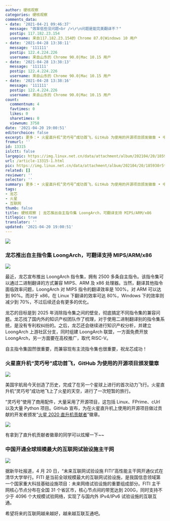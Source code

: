 ```yaml
---
author: 硬核观察
categories: 硬核观察
comments_data:
- date: '2021-04-21 09:46:37'
  message: "效率低些没问题<br />\r\n问题是能完美翻译不？"
  postip: 117.182.23.154
  username: 来自117.182.23.154的 Chrome 87.0|Windows 10 用户
- date: '2021-04-28 13:38:11'
  message: '111111'
  postip: 122.4.224.226
  username: 来自山东的 Chrome 90.0|Mac 10.15 用户
- date: '2021-04-28 13:38:13'
  message: '111111'
  postip: 122.4.224.226
  username: 来自山东的 Chrome 90.0|Mac 10.15 用户
- date: '2021-04-28 13:38:16'
  message: '111111'
  postip: 122.4.224.226
  username: 来自山东的 Chrome 90.0|Mac 10.15 用户
count:
  commentnum: 4
  favtimes: 0
  likes: 0
  sharetimes: 0
  viewnum: 3758
date: '2021-04-20 19:00:51'
editorchoice: false
excerpt: 更多：• 火星直升机“灵巧号”成功首飞，GitHub 为使用的开源项目颁发徽章 • 中国开通全球规模最大的互联网试验设施主干网
fromurl: ''
id: 13315
islctt: false
largepic: https://img.linux.net.cn/data/attachment/album/202104/20/185930r5t7om0js69t97y2.jpg
url: /article-13315-1.html
pic: https://img.linux.net.cn/data/attachment/album/202104/20/185930r5t7om0js69t97y2.jpg.thumb.jpg
related: []
reviewer: ''
selector: ''
summary: 更多：• 火星直升机“灵巧号”成功首飞，GitHub 为使用的开源项目颁发徽章 • 中国开通全球规模最大的互联网试验设施主干网
tags:
- 龙芯
- 火星
- 互联网
thumb: false
title: 硬核观察 | 龙芯推出自主指令集 LoongArch，可翻译支持 MIPS/ARM/x86
titlepic: true
translator: ''
updated: '2021-04-20 19:00:51'
---
```


![](https://img.linux.net.cn/data/attachment/album/202104/20/185930r5t7om0js69t97y2.jpg)


### 龙芯推出自主指令集 LoongArch，可翻译支持 MIPS/ARM/x86


![](https://img.linux.net.cn/data/attachment/album/202104/20/185941c0tq323yr0budrmr.jpg)


最近，龙芯宣布推出 LoongArch 指令集，拥有 2500 多条自主指令。该指令集可以通过二进制翻译的方式兼容 MIPS、ARM 及 x86 处理器。当然，翻译其他指令面临效率问题，LoongArch 对 MIPS 指令的翻译效率是 100%，对 ARM 可以达到 90%。而对于 x86，在 Linux 下翻译的效率可达 80%，Windows 下的效率则减少到 70%，不过后续还会有更多的优化。


龙芯的目标是到 2025 年消除指令集之间的壁垒，彻底搞定不同指令集的兼容问题。龙芯找了国内外的知识产权团队作了梳理，对于使用二进制翻译别的指令集系统，是没有专利权纠纷的。之后，龙芯还会继续进行知识产权分析，并建立 LoongArch 上游社区分支，同时组建 LoongArch 联盟，一方面免费开放 LoongArch，另一方面要在高校推广，取代 RISC-V。


自主指令集固然很重要，而兼容现有主流指令集也很重要，祝龙芯成功！


### 火星直升机“灵巧号”成功首飞，GitHub 为使用的开源项目颁发徽章


![](https://img.linux.net.cn/data/attachment/album/202104/20/185956jjc9mmmwf4fx54r1.jpg)


美国宇航局今天创造了历史，完成了在另一个星球上进行的首次动力飞行。火星直升机“灵巧号”成功地飞上了火星的天空，进行了一次短暂的旅行。


“灵巧号”使用了商用配件，大量采用了开源项目，这包括 Linux、FPrime、cUrl 以及大量 Python 项目。GitHub 宣布，为在火星直升机上使用的开源项目做过贡献的开发者颁发“[火星 2020 直升机贡献者](https://docs.github.com/en/github/setting-up-and-managing-your-github-profile/personalizing-your-profile#list-of-qualifying-repositories-for-mars-2020-helicopter-contributor-badge)”徽章。


![](https://img.linux.net.cn/data/attachment/album/202104/20/190007buuv4n6xs97fa6nf.png)


有拿到了直升机贡献者徽章的同学可以炫耀一下~~ 


### 中国开通全球规模最大的互联网试验设施主干网


![](https://img.linux.net.cn/data/attachment/album/202104/20/190034u8bvpvapb0dn08kx.jpg)


据新华社报道，4 月 20 日，“未来互联网试验设施 FITI”高性能主干网开通仪式在清华大学举行。FITI 是当前全球规模最大的互联网试验设施，是我国信息领域第一个国家重大科技基础设施项目：未来网络试验设施的重要组成部分。FITI 主干网核心节点分布在全国 31 个省区市，核心节点间的带宽达到 200G，同时支持不少于 4096 个大规模试验网络，实现了与国内外 IPv4/IPv6 试验设施的互联互通。


希望将来的互联网越来越好，越来越互联互通吧。